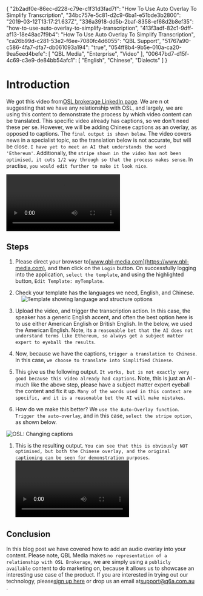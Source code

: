 {
  "2b2adf0e-86ec-d228-c79e-c1f31d3fad7f": "How To Use Auto Overlay To Simplify Transcription",
  "34bc757e-5c81-d2c9-6ba1-e51bde3b2800": "2019-03-12T13:17:21.637Z",
  "336a3918-dd5b-2baf-8358-ef68d2b8ef35": "how-to-use-auto-overlay-to-simplify-transcription",
  "413f3adf-82c1-9dff-af13-18e48ac7f9b4": "How To Use Auto Overlay To Simplify Transcription",
  "ca26b99d-c281-53e2-f6ee-7080fc4d6055": "QBL Support",
  "51767a90-c586-4fa7-dfa7-db061093a194": "true",
  "054ff8b4-9b5e-010a-ca20-9ea5eed4befe": [
    "QBL Media",
    "Enterprise",
    "Video"
  ],
  "00647bd7-d15f-4c69-c3e9-de84bb54afc1": [
    "English",
    "Chinese",
    "Dialects"
  ]
}
  
  # Introduction
We got this video from[OSL brokerage  ](https://www.osl.com/)[LinkedIn page](https://www.linkedin.com/company/oslbrokerage/). We are n ot suggesting that we have any relationship with OSL, and largely, we are using this content to demonstrate the process by which video content can be translated.
This specific video already has captions, so we don't need these per se. However, we will be adding Chinese captions as an overlay, as opposed to captions.
The `final output is shown below`. The video covers news in a specialist topic, so the translation below is not accurate, but will be close. `I have yet to meet an AI that understands the word 'Ethereum'`. Additionally, the `stripe shown in the video has not been optimised, it cuts 1/2 way through so that the process makes sense`. In practise, ``you would edit further to make it look nice``.

![OSL: Chinese captions + blue overlay](https://res.cloudinary.com/qbl-media/video/upload/v1551760962/QBLM_website/ffmpeged_osl_zh_stripe.mp4)


## Steps
1. Please direct your browser to[www.qbl-media.com](https://www.qbl-media.com), and then click on the `Login` button. On successfully logging into the application, `select the template`, and using the highlighted button, `Edit Template: myTemplate`.
1. Check your template has the languages we need, English, and Chinese.
&nbsp;&nbsp;&nbsp;
![Template showing language and structure options](https://res.cloudinary.com/qbl-media/image/upload/v1551750151/QBLM_website/how-to-use-auto-overlay-to-simplify-transcription_1.jpg)



1. Upload the video, and trigger the transcription action. In this case, the speaker has a generic English accent, and often the best option here is to use either American English or British English. In the below, we used the American English. Note, its a `reasonable bet that the AI does not understand terms like Ethereum, so always get a subject matter expert to eyeball the results`.
1. Now, because we have the captions, `trigger a translation to Chinese`. In this case, `we choose to translate into Simplified Chinese`.
1. This give us the following output. `It works, but is not exactly very good because this video already had captions`. Note, this is just an AI - much like the above step, please have a subject matter expert eyeball the content and fix it up. `Many of the words used in this context are specific, and it is a reasonable bet the AI will make mistakes`.
1. How do we make this better? We `use the Auto-Overlay function`. `Trigger the auto-overlay`, and in this case, `select the stripe option`, as shown below.

![OSL: Changing captions](https://res.cloudinary.com/qbl-media/image/upload/v1551760881/QBLM_website/how-to-use-auto-overlay-to-simplify-transcription_4.jpg)

1. This is the resulting output. `You can see that this is obviously NOT optimised, but both the Chinese overlay, and the original captioning can be seen for demonstration purposes`.
![OSL: Now with Chinse captions](https://res.cloudinary.com/qbl-media/video/upload/v1551760962/QBLM_website/ffmpeged_osl_zh_stripe.mp4)


## Conclusion
In this blog post we have covered how to add an audio overlay into your content. Please note, QBL Media makes `no representation of a relationship with OSL Brokerage`, we are simply using a `publicly available` content to do marketing on, because it allows us to showcase an interesting use case of the product.
If you are interested in trying out our technology, please[sign up here](https://www.qbl-media.com/ai-transcription-and-translation/)  or drop us an email at[support@q6a.com.au](mailto:support@q6a.com.au) .

